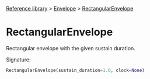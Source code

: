 [Reference library](../index.md) > [Envelope](index.md) > [RectangularEnvelope](rectangularenvelope.md)

# RectangularEnvelope

Rectangular envelope with the given sustain duration.

Signature:
```python
RectangularEnvelope(sustain_duration=1.0, clock=None)
```
